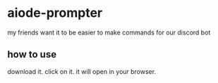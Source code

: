 # aiode-prompter
my friends want it to be easier to make commands for our discord bot

## how to use

download it. click on it. it will open in your browser.
